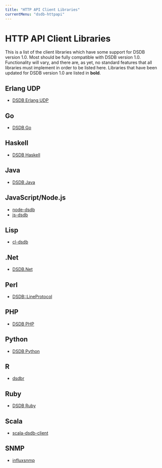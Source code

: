 ```yaml
---
title: "HTTP API Client Libraries"
currentMenu: "dsdb-httpapi"
---
```


# HTTP API Client Libraries

This is a list of the client libraries which have some support for DSDB version 1.0.
Most should be fully compatible with DSDB version 1.0. 
Functionality will vary, and there are, as yet, no standard features that all libraries must implement in order to be listed here.
Libraries that have been updated for DSDB version 1.0 are listed in **bold**. 

## Erlang UDP
- [DSDB Erlang UDP](https://github.com/dasudian/dsdb_udp)

## Go
- [DSDB Go](https://github.com/dasudian/dsdb/blob/master/client/README.md)

## Haskell
- [DSDB Haskell](https://github.com/dasudian/dsdb-haskell)

## Java
- [DSDB Java](https://github.com/dasudian/dsdb-java)

## JavaScript/Node.js
- [node-dsdb](https://github.com/dasudian/node-dsdb)
- [js-dsdb](https://github.com/dasudian/js-dsdb)

## Lisp
- [cl-dsdb](https://github.com/dasudian/cl-dsdb)

## .Net
- [DSDB.Net](https://github.com/dasudian/DSDB.Net)

## Perl
- [DSDB::LineProtocol](https://github.com/dasudian/dsdb-perl)

## PHP
- [DSDB PHP](https://github.com/dasudian/dsdb-php)

## Python
- [DSDB Python](https://github.com/dasudian/dsdb-python)

## R
- [dsdbr](https://github.com/dasudian/dsdbr)

## Ruby
- [DSDB Ruby](https://github.com/dasudian/dsdb-ruby)

## Scala
- [scala-dsdb-client](https://github.com/dasudian/scala-dsdb-client)

## SNMP
- [influxsnmp](https://github.com/dasudian/dsdbsnmp)
